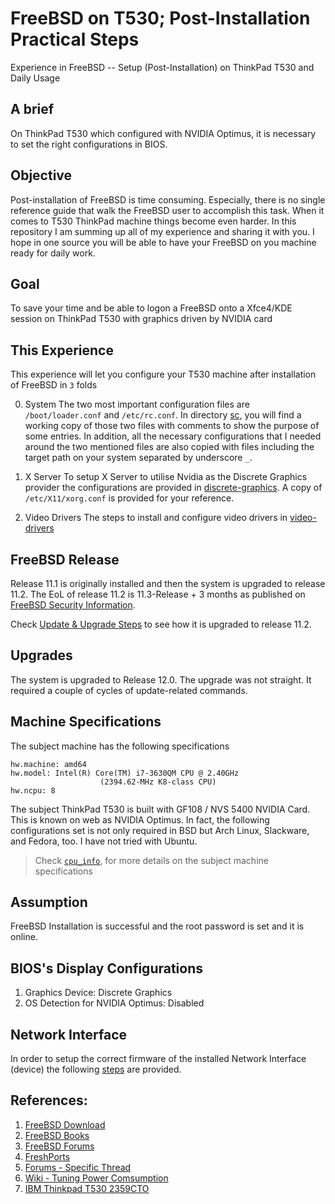 # FreeBSD on T530; Post-Installation Practical Steps

Experience in FreeBSD -- Setup (Post-Installation) on ThinkPad T530 and Daily Usage

## A brief

On ThinkPad T530 which configured with NVIDIA Optimus, it is necessary to set the right configurations in BIOS.

## Objective
Post-installation of FreeBSD is time consuming. Especially, there is no single reference guide that walk the FreeBSD user to accomplish this task. When it comes to T530 ThinkPad machine things become even harder.
In this repository I am summing up all of my experience and sharing it with you. I hope in one source you will be able to have your FreeBSD on you machine ready for daily work.

## Goal

To save your time and be able to logon a FreeBSD onto a Xfce4/KDE session on ThinkPad T530 with graphics driven by NVIDIA card

## This Experience 
This experience will let you configure your T530 machine after installation of FreeBSD in `3` folds
 
0. System
The two most important configuration files are `/boot/loader.conf` and `/etc/rc.conf`. In directory [sc](./System.Configurations/sc), you will find a working copy of those two files with comments to show the purpose of some entries.
In addition, all the necessary configurations that I needed around the two mentioned files are also copied with files including the target path on your system separated by underscore `_`.
 
0. X Server 
To setup X Server to utilise Nvidia as the Discrete Graphics provider the configurations are provided in [discrete-graphics](./X.Window.System/X.Server/discrete-graphics-profile/readme.md).
A copy of `/etc/X11/xorg.conf` is provided for your reference.

0. Video Drivers
The steps to install and configure video drivers in [video-drivers](./X.Window.System/video-drivers/readme.md)


## FreeBSD Release

Release 11.1 is originally installed and then the system is upgraded to release 11.2.
The EoL of release 11.2 is 11.3-Release + 3 months as published on [FreeBSD Security Information](https://www.freebsd.org/security/security.html#sup).

Check [Update & Upgrade Steps](./System.Configurations/Update_and_Upgrade/steps) to see how it is upgraded to release 11.2. 

## Upgrades
The system is upgraded to Release 12.0. The upgrade was not straight. It required a couple of cycles of update-related commands.  

## Machine Specifications
The subject machine has the following specifications

```
hw.machine: amd64
hw.model: Intel(R) Core(TM) i7-3630QM CPU @ 2.40GHz
					(2394.62-MHz K8-class CPU)
hw.ncpu: 8

```

The subject ThinkPad T530 is built with GF108 / NVS 5400 NVIDIA Card. This is known on web as NVIDIA Optimus. In fact, the following configurations set is not only required in BSD but Arch Linux, Slackware, and Fedora, too. I have not tried with Ubuntu.

> Check [`cpu_info`](./System.Configurations/tools/cpu_info), for more details on the subject machine specifications

## Assumption
FreeBSD Installation is successful and the root password is set and it is online.

## BIOS's Display Configurations

1. Graphics Device: Discrete Graphics
2. OS Detection for NVIDIA Optimus: Disabled


## Network Interface
In order to setup the correct firmware of the installed Network Interface (device) the following [steps](./System.Configurations/network) are provided.

## References:

1. [FreeBSD Download](https://download.freebsd.org/ftp/doc/en/books/handbook/book.pdf)
2. [FreeBSD Books](https://download.freebsd.org/ftp/doc/en/books/arch-handbook/book.pdf)
3. [FreeBSD Forums](https://forums.freebsd.org)
4. [FreshPorts](https://freshports.org/x11/nvidia-driver/)
5. [Forums - Specific Thread](https://forums.freebsd.org/threads/how-to-solving-xorg-with-nvidia-issues-no-screens-found-ee-and-other-nasty-problems-gremlins.64941/)
6. [Wiki - Tuning Power Comsumption](https://wiki.freebsd.org/TuningPowerConsumption)
7. [IBM Thinkpad T530 2359CTO](https://wiki.freebsd.org/Laptops/Thinkpad_T530)




